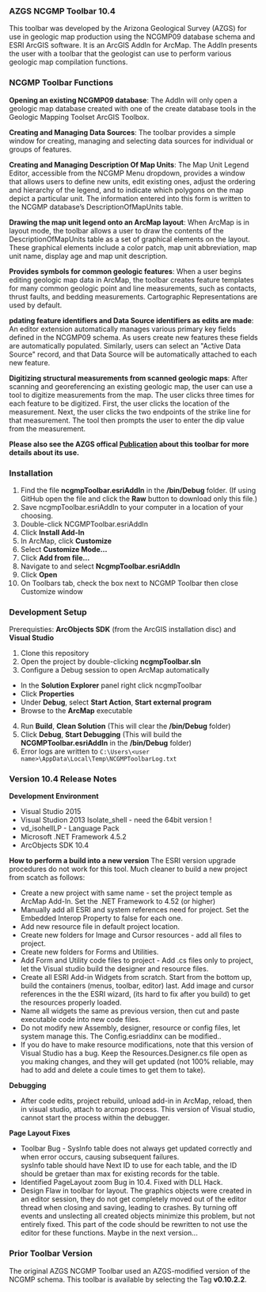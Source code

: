 ﻿### AZGS NCGMP Toolbar 10.4

This toolbar was developed by the Arizona Geological Survey (AZGS) for use in geologic map production using the NCGMP09 database schema and ESRI ArcGIS software. It is an ArcGIS AddIn for ArcMap. The AddIn presents the user with a toolbar that the geologist can use to perform various geologic map compilation functions.

### NCGMP Toolbar Functions 
**Opening an existing NCGMP09 database**: The AddIn will only open a geologic map database created with one of the create database tools in the Geologic Mapping Toolset ArcGIS Toolbox. 

**Creating and Managing Data Sources**: The toolbar provides a simple window for creating, managing and selecting data sources for individual or groups of features. 

**Creating and Managing Description Of Map Units**: The Map Unit Legend Editor, accessible from the NCGMP Menu dropdown, provides a window that allows users to define new units, 
edit existing ones, adjust the ordering and hierarchy of the legend, and to indicate which
polygons on the map depict a particular unit. The information entered into this form is written to the NCGMP database’s DescriptionOfMapUnits table.

**Drawing the map unit legend onto an ArcMap layout**: When ArcMap is in layout mode, the 
toolbar allows a user to draw the contents of the DescriptionOfMapUnits table as a set of 
graphical elements on the layout. These graphical elements include a color patch, map unit abbreviation, map unit name, display age and map unit description.

**Provides symbols for common geologic features**: When a user begins editing geologic map
data in ArcMap, the toolbar creates feature templates for many common geologic point and 
line measurements, such as contacts, thrust faults, and bedding measurements. Cartographic Representations are used by default.

**pdating feature identifiers and Data Source identifiers as edits are made**: An editor 
extension automatically manages various primary key fields defined in the NCGMP09 schema. 
As users create new features these fields are automatically populated. Similarly, users can select an "Active Data Source" record, and that Data Source will be automatically attached to each new feature.

**Digitizing structural measurements from scanned geologic maps**: After scanning and georeferencing an existing geologic map, the user can use a tool to digitize measurements from the map. The user clicks three times for each feature to be digitized. First, the user clicks the location of the measurement. Next, the user clicks the two endpoints of the strike line for that measurement. The tool then prompts the user to enter the dip value from the measurement.

**Please also see the AZGS offical [Publication](http://repository.azgs.az.gov/uri_gin/azgs/dlio/1564) about this toolbar for more details about its use.**

### Installation
1. Find the file **ncgmpToolbar.esriAddIn** in the **/bin/Debug** folder. (If using GitHub open the file and click the **Raw** button to download only this file.)
2. Save ncgmpToolbar.esriAddIn to your computer in a location of your choosing.
3. Double-click NCGMPToolbar.esriAddIn
4. Click **Install Add-In**
5. In ArcMap, click **Customize**
6. Select **Customize Mode…**
7. Click **Add from file…**
8. Navigate to and select **NcgmpToolbar.esriAddIn**
9. Click **Open**
10. On Toolbars tab, check the box next to NCGMP Toolbar then close Customize window 

### Development Setup
Prerequisties: **ArcObjects SDK** (from the ArcGIS installation disc) and **Visual Studio**

1. Clone this repository
2. Open the project by double-clicking **ncgmpToolbar.sln**
3. Configure a Debug session to open ArcMap automatically
 - In the **Solution Explorer** panel right click ncgmpToolbar
 - Click **Properties**
 - Under **Debug**, select **Start Action**, **Start external program**
 - Browse to the **ArcMap** executable
4. Run **Build**, **Clean Solution** (This will clear the **/bin/Debug** folder)
5. Click **Debug**, **Start Debugging** (This will build the **NCGMPToolbar.esriAddIn** in the **/bin/Debug** folder)
6. Error logs are written to `C:\Users\<user name>\AppData\Local\Temp\NCGMPToolbarLog.txt`

### Version 10.4 Release Notes
**Development Environment**
- Visual Studio 2015 
- Visual Studion 2013 Isolate_shell - need the 64bit version !
- vd_isohellLP - Language Pack
- Microsoft .NET Framework 4.5.2
- ArcObjects SDK 10.4

**How to perform a build into a new version**
The ESRI version upgrade procedures do not work for this tool. Much cleaner to build a new project from scatch as follows:
- Create a new project with same name - set the project temple as ArcMap Add-In. Set the .NET Framework to 4.52 (or higher)
- Manually add all ESRI and system references need for project. Set the Embedded Interop Property to false
 for each one. 
- Add new resource file in default project location.
- Create new folders for Image and Cursor resources - add all files to project.
- Create new folders for Forms and Utilities. 
- Add Form and Utility code files to project - Add .cs files only to project, let the Visual studio build
  the designer and resource files.
- Create all ESRI Add-in Widgets from scratch. Start from the bottom up, build the containers (menus, toolbar, editor) last. 
  Add image and cursor references in the the ESRI wizard, (its hard to fix after you build) to get the resources properly loaded.
- Name all widgets the same as previous version, then cut and paste executable code into new code files. 
- Do not modify new Assembly, designer, resource or config files, let system manage this. The Config.esriaddinx can be modified..
- If you do have to make resource modifications, note that this version of Visual Studio has a bug.  Keep the Resources.Designer.cs file open as you making changes, and they will get updated (not 100% reliable, may had to add and delete a coule times to get them to take).

**Debugging**
- After code edits, project rebuild, unload add-in in ArcMap, reload, then in visual studio, attach to arcmap process.  This
  version of Visual studio, cannot start the process within the debugger.

**Page Layout Fixes**
- Toolbar Bug - SysInfo table does not always get updated correctly and when error occurs, causing subsequent failures.  
  sysInfo table should have Next ID to use for each table, and the ID should be gretaer than max for existing records for the table.
- Identified PageLayout zoom Bug in 10.4. Fixed with DLL Hack. 
- Design Flaw in toolbar for layout.  The graphics objects were created in an editor session, they do not get completely
  moved out of the editor thread when closing and saving, leading to crashes.  By turning off events and unslecting all created
  objects minimize this problem, but not entirely fixed.  This part of the code should be rewritten to not use
  the editor for these functions.  Maybe in the next version...
### Prior Toolbar Version
The original AZGS NCGMP Toolbar used an AZGS-modified version of the NCGMP schema. This toolbar is available by selecting the Tag **v0.10.2.2**.